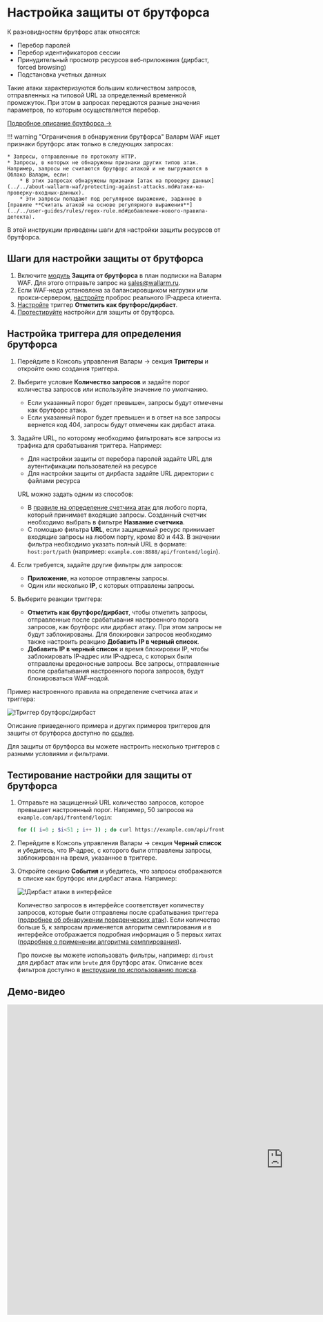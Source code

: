 # Настройка защиты от брутфорса

К разновидностям брутфорс атак относятся:

* Перебор паролей
* Перебор идентификаторов сессии
* Принудительный просмотр ресурсов веб‑приложения (дирбаст, forced browsing)
* Подстановка учетных данных

Такие атаки характеризуются большим количеством запросов, отправленных на типовой URL за определенный временной промежуток. При этом в запросах передаются разные значения параметров, по которым осуществляется перебор.

[Подробное описание брутфорса →](../../about-wallarm-waf/protecting-against-attacks.md#поведенческие-атаки)

!!! warning "Ограничения в обнаружении брутфорса"
    Валарм WAF ищет признаки брутфорс атак только в следующих запросах:
    
    * Запросы, отправленные по протоколу HTTP.
    * Запросы, в которых не обнаружены признаки других типов атак. Например, запросы не считаются брутфорс атакой и не выгружаются в Облако Валарм, если:
        * В этих запросах обнаружены признаки [атак на проверку данных](../../about-wallarm-waf/protecting-against-attacks.md#атаки-на-проверку-входных-данных).
        * Эти запросы попадают под регулярное выражение, заданное в [правиле **Считать атакой на основе регулярного выражения**](../../user-guides/rules/regex-rule.md#добавление-нового-правила-детекта).

В этой инструкции приведены шаги для настройки защиты ресурсов от брутфорса.

## Шаги для настройки защиты от брутфорса

1. Включите [модуль](../../about-wallarm-waf/subscription-plans.md#модули) **Защита от брутфорса** в план подписки на Валарм WAF. Для этого отправьте запрос на [sales@wallarm.ru](mailto:sales@wallarm.ru).
2. Если WAF‑нода установлена за балансировщиком нагрузки или прокси‑сервером, [настройте](../using-proxy-or-balancer-ru.md) проброс реального IP‑адреса клиента.
3. [Настройте](#настройка-триггера-для-определения-брутфорса) триггер **Отметить как брутфорс/дирбаст**.
4. [Протестируйте](#тестирование-настройки-для-защиты-от-брутфорса) настройки для защиты от брутфорса.

## Настройка триггера для определения брутфорса

1. Перейдите в Консоль управления Валарм → секция **Триггеры** и откройте окно создания триггера.
2. Выберите условие **Количество запросов** и задайте порог количества запросов или используйте значение по умолчанию.
    
    * Если указанный порог будет превышен, запросы будут отмечены как брутфорс атака.
    * Если указанный порог будет превышен и в ответ на все запросы вернется код 404, запросы будут отмечены как дирбаст атака.
3. Задайте URL, по которому необходимо фильтровать все запросы из трафика для срабатывания триггера. Например:

    * Для настройки защиты от перебора паролей задайте URL для аутентификации пользователей на ресурсе
    * Для настройки защиты от дирбаста задайте URL директории с файлами ресурса

    URL можно задать одним из способов:

    * В [правиле на определение счетчика атак](../../user-guides/rules/define-counters.md) для любого порта, который принимает входящие запросы. Созданный счетчик необходимо выбрать в фильтре **Название счетчика**.
    * С помощью фильтра **URL**, если защищемый ресурс принимает входящие запросы на любом порту, кроме 80 и 443. В значении фильтра необходимо указать полный URL в формате: `host:port/path` (например: `example.com:8888/api/frontend/login`).
4. Если требуется, задайте другие фильтры для запросов:
    
    * **Приложение**, на которое отправлены запросы.
    * Один или несколько **IP**, с которых отправлены запросы.
5. Выберите реакции триггера:
    
    * **Отметить как брутфорс/дирбаст**, чтобы отметить запросы, отправленные после срабатывания настроенного порога запросов, как брутфорс или дирбаст атаку. При этом запросы не будут заблокированы. Для блокировки запросов необходимо также настроить реакцию **Добавить IP в черный список**.
    * **Добавить IP в черный список** и время блокировки IP, чтобы заблокировать IP‑адрес или IP‑адреса, с которых были отправлены вредоносные запросы. Все запросы, отправленные после срабатывания настроенного порога запросов, будут блокироваться WAF‑нодой.

Пример настроенного правила на определение счетчика атак и триггера:

![!Триггер брутфорс/дирбаст](../../images/user-guides/triggers/trigger-example6.png)

Описание приведенного примера и других примеров триггеров для защиты от брутфорса доступно по [ссылке](../../user-guides/triggers/trigger-examples.md#отметка-о-брутфорсе-или-дирбасте-при-31-и-более-запросе-за-30-секунд).

Для защиты от брутфорса вы можете настроить несколько триггеров с разными условиями и фильтрами.

## Тестирование настройки для защиты от брутфорса

1. Отправьте на защищенный URL количество запросов, которое превышает настроенный порог. Например, 50 запросов на `example.com/api/frontend/login`:

    ```bash
    for (( i=0 ; $i<51 ; i++ )) ; do curl https://example.com/api/frontend/login ; done
    ```
2. Перейдите в Консоль управления Валарм → секция **Черный список** и убедитесь, что IP‑адрес, с которого были отправлены запросы, заблокирован на время, указанное в триггере.
3. Откройте секцию **События** и убедитесь, что запросы отображаются в списке как брутфорс или дирбаст атака. Например:

    ![!Дирбаст атаки в интерфейсе](../../images/user-guides/events/dirbust-attack.png)

    Количество запросов в интерфейсе соответствует количеству запросов, которые были отправлены после срабатывания триггера ([подробнее об обнаружении поведенческих атак](../../about-wallarm-waf/protecting-against-attacks.md#поведенческие-атаки)). Если количество больше 5, к запросам применяется алгоритм семплирования и в интерфейсе отображается подробная информация о 5 первых хитах ([подробнее о применении алгоритма семплирования](../../user-guides/events/analyze-attack.md#семплирование-хитов)).

    Про поиске вы можете использовать фильтры, например: `dirbust` для дирбаст атак или `brute` для брутфорс атак. Описание всех фильтров доступно в [инструкции по использованию поиска](../../user-guides/search-and-filters/use-search.md).

## Демо‑видео

<div class="video-wrapper">
  <iframe width="1280" height="720" src="https://www.youtube.com/embed/0R_2wL5_a-I" frameborder="0" allow="accelerometer; autoplay; encrypted-media; gyroscope; picture-in-picture" allowfullscreen></iframe>
</div>
